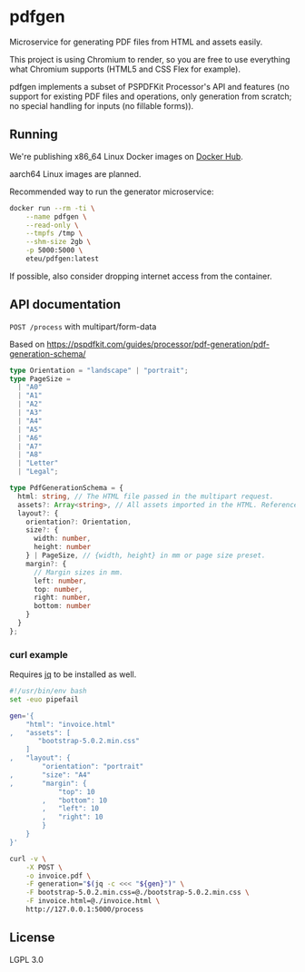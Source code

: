 # pdfgen

Microservice for generating PDF files from HTML and assets easily.

This project is using Chromium to render, so you are free to use everything what Chromium supports (HTML5 and CSS Flex for example).

pdfgen implements a subset of PSPDFKit Processor's API and features (no support for existing PDF files and operations, only
generation from scratch; no special handling for inputs (no fillable forms)).

## Running

We're publishing x86_64 Linux Docker images on [Docker Hub](https://hub.docker.com/r/eteu/pdfgen).

aarch64 Linux images are planned.

Recommended way to run the generator microservice:

```bash
docker run --rm -ti \
    --name pdfgen \
    --read-only \
    --tmpfs /tmp \
    --shm-size 2gb \
    -p 5000:5000 \
    eteu/pdfgen:latest
```

If possible, also consider dropping internet access from the container.

## API documentation

`POST /process` with multipart/form-data

Based on https://pspdfkit.com/guides/processor/pdf-generation/pdf-generation-schema/

```typescript
type Orientation = "landscape" | "portrait";
type PageSize =
  | "A0"
  | "A1"
  | "A2"
  | "A3"
  | "A4"
  | "A5"
  | "A6"
  | "A7"
  | "A8"
  | "Letter"
  | "Legal";

type PdfGenerationSchema = {
  html: string, // The HTML file passed in the multipart request.
  assets?: Array<string>, // All assets imported in the HTML. Reference the name passed in the multipart request.
  layout?: {
    orientation?: Orientation,
    size?: {
      width: number,
      height: number
    } | PageSize, // {width, height} in mm or page size preset.
    margin?: {
      // Margin sizes in mm.
      left: number,
      top: number,
      right: number,
      bottom: number
    }
  }
};
```

### curl example

Requires [jq](https://stedolan.github.io/jq/) to be installed as well.

```bash
#!/usr/bin/env bash
set -euo pipefail

gen='{
    "html": "invoice.html"
,   "assets": [
       "bootstrap-5.0.2.min.css"
    ]
,   "layout": {
        "orientation": "portrait"
,       "size": "A4"
,       "margin": {
            "top": 10
        ,   "bottom": 10
        ,   "left": 10
        ,   "right": 10
        }
    }
}'

curl -v \
    -X POST \
    -o invoice.pdf \
    -F generation="$(jq -c <<< "${gen}")" \
    -F bootstrap-5.0.2.min.css=@./bootstrap-5.0.2.min.css \
    -F invoice.html=@./invoice.html \
	http://127.0.0.1:5000/process
```

## License

LGPL 3.0
